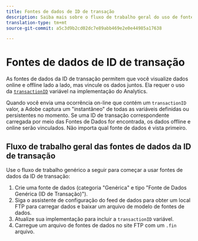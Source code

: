 ```yaml
---
title: Fontes de dados de ID de transação
description: Saiba mais sobre o fluxo de trabalho geral do uso de fontes de dados de ID de transação.
translation-type: tm+mt
source-git-commit: a5c3d9b2cd02dc7e89abb469e2e0e44985a17638

---
```



# Fontes de dados de ID de transação

As fontes de dados da ID de transação permitem que você visualize dados online e offline lado a lado, mas vincule os dados juntos. Ela requer o uso da [`transactionID`](/help/implement/vars/page-vars/transactionid.md) variável na implementação do Analytics.

Quando você envia uma ocorrência on-line que contém um `transactionID` valor, a Adobe captura um &quot;instantâneo&quot; de todas as variáveis definidas ou persistentes no momento. Se uma ID de transação correspondente carregada por meio das Fontes de Dados for encontrada, os dados offline e online serão vinculados. Não importa qual fonte de dados é vista primeiro.

## Fluxo de trabalho geral das fontes de dados da ID de transação

Use o fluxo de trabalho genérico a seguir para começar a usar fontes de dados da ID de transação:

1. Crie uma fonte de dados (categoria &quot;Genérica&quot; e tipo &quot;Fonte de Dados Genérica (ID de Transação)&quot;).
1. Siga o assistente de configuração do feed de dados para obter um local FTP para carregar dados e baixar um arquivo de modelo de fontes de dados.
1. Atualize sua implementação para incluir a `transactionID` variável.
1. Carregue um arquivo de fontes de dados no site FTP com um `.fin` arquivo.
